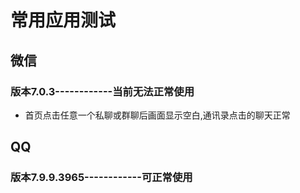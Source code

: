 # 常用应用测试
## 微信
### 版本7.0.3------------当前无法正常使用
- 首页点击任意一个私聊或群聊后画面显示空白,通讯录点击的聊天正常

## QQ
### 版本7.9.9.3965------------可正常使用
